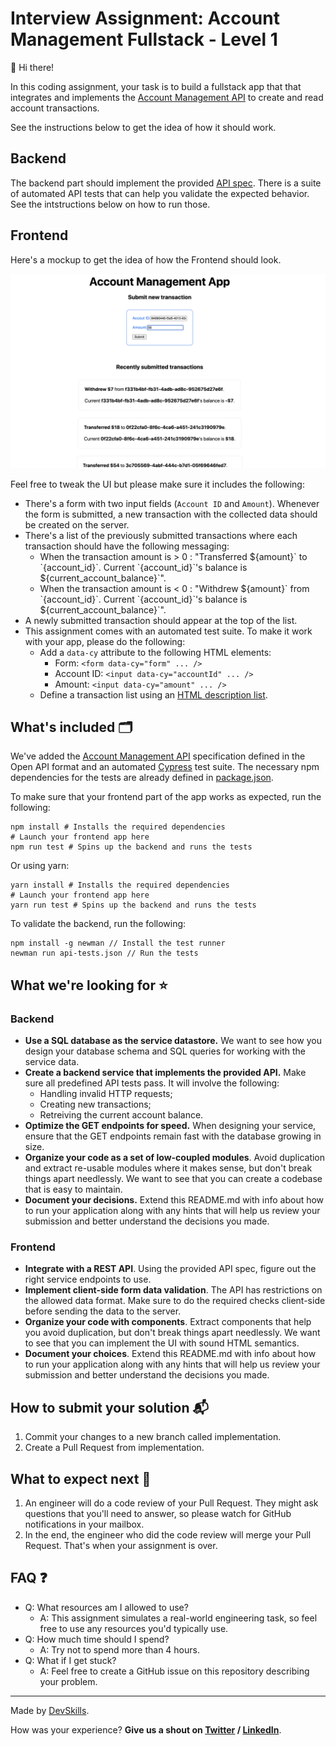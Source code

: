 # Interview Assignment: Account Management Fullstack - Level 1

👋 Hi there!

In this coding assignment, your task is to build a fullstack app that that integrates and implements the [Account Management API](api-specification.yml) to create and read account transactions.

See the instructions below to get the idea of how it should work.

## Backend
The backend part should implement the provided [API spec](api-specification.yml). There is a suite of automated API tests that can help you validate the expected behavior. See the intstructions below on how to run those.

## Frontend
Here's a mockup to get the idea of how the Frontend should look.

![Mockup](mockup.png)

Feel free to tweak the UI but please make sure it includes the following:

* There's a form with two input fields (`Account ID` and `Amount`). Whenever the form is submitted, a new transaction with the collected data should be created on the server.
* There's a list of the previously submitted transactions where each transaction should have the following messaging:
  * When the transaction amount is > 0 : "Transferred $`{amount}` to `{account_id}`. Current `{account_id}`'s balance is `${current_account_balance}`".
  * When the transaction amount is < 0 : "Withdrew $`{amount}` from `{account_id}`. Current `{account_id}`'s balance is `${current_account_balance}`".
* A newly submitted transaction should appear at the top of the list.
* This assignment comes with an automated test suite. To make it work with your app, please do the following:
  * Add a `data-cy` attribute to the following HTML elements:
    * Form: `<form data-cy="form" ... />`
    * Account ID: `<input data-cy="accountId" ... />`
    * Amount: `<input data-cy="amount" ... />`
  * Define a transaction list using an [HTML description list](https://www.w3schools.com/tags/tag_dl.asp).

## What's included 🗂
We've added the [Account Management API](api-specification.yml) specification defined in the Open API format and an automated [Cypress](https://www.cypress.io/) test suite. The necessary npm dependencies for the tests are already defined in [package.json](package.json).

To make sure that your frontend part of the app works as expected, run the following:
```shell script
npm install # Installs the required dependencies
# Launch your frontend app here
npm run test # Spins up the backend and runs the tests
```
Or using yarn:
```shell script
yarn install # Installs the required dependencies
# Launch your frontend app here
yarn run test # Spins up the backend and runs the tests
```

To validate the backend, run the following:

```shell script
npm install -g newman // Install the test runner
newman run api-tests.json // Run the tests
```

## What we're looking for ⭐️

### Backend
- **Use a SQL database as the service datastore.** We want to see how you design your database schema and SQL queries for working with the service data.
- **Create a backend service that implements the provided API.** Make sure all predefined API tests pass. It will involve the following:
  - Handling invalid HTTP requests;
  - Creating new transactions;
  - Retreiving the current account balance.
- **Optimize the GET endpoints for speed.** When designing your service, ensure that the GET endpoints remain fast with the database growing in size.
- **Organize your code as a set of low-coupled modules**. Avoid duplication and extract re-usable modules where it makes sense, but don't break things apart needlessly. We want to see that you can create a codebase that is easy to maintain.
- **Document your decisions.** Extend this README.md with info about how to run your application along with any hints that will help us review your submission and better understand the decisions you made.

### Frontend
- **Integrate with a REST API**. Using the provided API spec, figure out the right service endpoints to use.
- **Implement client-side form data validation**. The API has restrictions on the allowed data format. Make sure to do the required checks client-side before sending the data to the server.
- **Organize your code with components**. Extract components that help you avoid duplication, but don't break things apart needlessly. We want to see that you can implement the UI with sound HTML semantics.
- **Document your choices**. Extend this README.md with info about how to run your application along with any hints that will help us review your submission and better understand the decisions you made.

## How to submit your solution 📬

1. Commit your changes to a new branch called implementation.
2. Create a Pull Request from implementation.

## What to expect next 👀

1. An engineer will do a code review of your Pull Request. They might ask questions that you'll need to answer, so please watch for GitHub notifications in your mailbox.
2. In the end, the engineer who did the code review will merge your Pull Request. That's when your assignment is over.

## FAQ ❓

- Q: What resources am I allowed to use?
  - A: This assignment simulates a real-world engineering task, so feel free to use any resources you'd typically use.
- Q: How much time should I spend?
  - A: Try not to spend more than 4 hours.
- Q: What if I get stuck?
  - A: Feel free to create a GitHub issue on this repository describing your problem.
  

---

Made by [DevSkills](https://devskills.co). 

How was your experience? **Give us a shout on [Twitter](https://twitter.com/DevSkillsHQ) / [LinkedIn](https://www.linkedin.com/company/devskills)**.
